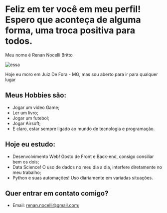 # Feliz em ter você em meu perfil! Espero que aconteça de alguma forma, uma troca positiva para todos.

Meu nome é Renan Nocelli Britto

![essa](https://user-images.githubusercontent.com/99055025/219953480-f3f71dda-2abd-42fa-b364-f4c037b383e8.jpg)

Hoje eu moro em Juiz De Fora - MG, mas sou aberto para ir para qualquer lugar

## Meus Hobbies são:

- Jogar um video Game;
- Ler um livro;
- Jogar um futebol;
- Jogar Airsoft;
- E claro, estar sempre ligado ao mundo de tecnologia e programação.

## Hoje eu estudo:

- Desenvolvimento Web! Gosto de Front e Back-end, consigo consiliar bem os dois;
- Data Science! O uso de dados no meu dia a dia, interfere diretamente no meu trabalho;
- Python e suas automações! Uso diariamente em variadas situações.

## Quer entrar em contato comigo?

- Email: renan.nocelli@gmail.com;

